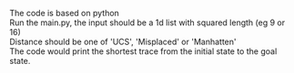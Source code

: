 The code is based on python <br>
Run the main.py, the input should be a 1d list with squared length (eg 9 or 16) <br>
Distance should be one of 'UCS', 'Misplaced' or 'Manhatten' <br>
The code would print the shortest trace from the initial state to the goal state. <br>
